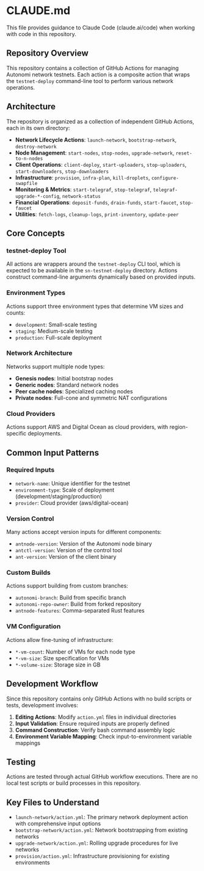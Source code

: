 # CLAUDE.md

This file provides guidance to Claude Code (claude.ai/code) when working with code in this repository.

## Repository Overview

This repository contains a collection of GitHub Actions for managing Autonomi network testnets. Each action is a composite action that wraps the `testnet-deploy` command-line tool to perform various network operations.

## Architecture

The repository is organized as a collection of independent GitHub Actions, each in its own directory:

- **Network Lifecycle Actions**: `launch-network`, `bootstrap-network`, `destroy-network`
- **Node Management**: `start-nodes`, `stop-nodes`, `upgrade-network`, `reset-to-n-nodes`
- **Client Operations**: `client-deploy`, `start-uploaders`, `stop-uploaders`, `start-downloaders`, `stop-downloaders`
- **Infrastructure**: `provision`, `infra-plan`, `kill-droplets`, `configure-swapfile`
- **Monitoring & Metrics**: `start-telegraf`, `stop-telegraf`, `telegraf-upgrade-*-config`, `network-status`
- **Financial Operations**: `deposit-funds`, `drain-funds`, `start-faucet`, `stop-faucet`
- **Utilities**: `fetch-logs`, `cleanup-logs`, `print-inventory`, `update-peer`

## Core Concepts

### testnet-deploy Tool
All actions are wrappers around the `testnet-deploy` CLI tool, which is expected to be available in the `sn-testnet-deploy` directory. Actions construct command-line arguments dynamically based on provided inputs.

### Environment Types
Actions support three environment types that determine VM sizes and counts:
- `development`: Small-scale testing
- `staging`: Medium-scale testing  
- `production`: Full-scale deployment

### Network Architecture
Networks support multiple node types:
- **Genesis nodes**: Initial bootstrap nodes
- **Generic nodes**: Standard network nodes
- **Peer cache nodes**: Specialized caching nodes
- **Private nodes**: Full-cone and symmetric NAT configurations

### Cloud Providers
Actions support AWS and Digital Ocean as cloud providers, with region-specific deployments.

## Common Input Patterns

### Required Inputs
- `network-name`: Unique identifier for the testnet
- `environment-type`: Scale of deployment (development/staging/production)
- `provider`: Cloud provider (aws/digital-ocean)

### Version Control
Many actions accept version inputs for different components:
- `antnode-version`: Version of the Autonomi node binary
- `antctl-version`: Version of the control tool
- `ant-version`: Version of the client binary

### Custom Builds
Actions support building from custom branches:
- `autonomi-branch`: Build from specific branch
- `autonomi-repo-owner`: Build from forked repository
- `antnode-features`: Comma-separated Rust features

### VM Configuration
Actions allow fine-tuning of infrastructure:
- `*-vm-count`: Number of VMs for each node type
- `*-vm-size`: Size specification for VMs
- `*-volume-size`: Storage size in GB

## Development Workflow

Since this repository contains only GitHub Actions with no build scripts or tests, development involves:

1. **Editing Actions**: Modify `action.yml` files in individual directories
2. **Input Validation**: Ensure required inputs are properly defined
3. **Command Construction**: Verify bash command assembly logic
4. **Environment Variable Mapping**: Check input-to-environment variable mappings

## Testing

Actions are tested through actual GitHub workflow executions. There are no local test scripts or build processes in this repository.

## Key Files to Understand

- `launch-network/action.yml`: The primary network deployment action with comprehensive input options
- `bootstrap-network/action.yml`: Network bootstrapping from existing networks
- `upgrade-network/action.yml`: Rolling upgrade procedures for live networks
- `provision/action.yml`: Infrastructure provisioning for existing environments